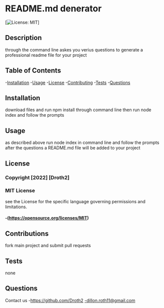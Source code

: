
  # README.md denerator
  [![License: MIT](https://img.shields.io/badge/License-MIT-yellow.svg)]

  ## Description
  through the command line askes you verius questions to generate a professional readme file for your project

  ## Table of Contents
  -[Installation](#installation)
  -[Usage](#usage)
  -[License](#license)
  -[Contributing](#contributing)
  -[Tests](#tests)
  -[Questions](#questions)

  ## Installation
  download files and run npm install through command line then run node index and follow the prompts

  ## Usage
  as described above run node index in command line and follow the prompts after the questions a README.md file will be added to your project

  ## License
  
  ### Copyright [2022] [Droth2]
  ### MIT License
  see the License for the specific language governing permissions and limitations.
  #### -(https://opensource.org/licenses/MIT)
  

  ## Contributions
  fork main project and submit pull requests

  ## Tests
  none

  ## Questions
  Contact us
  -https://github.com/Droth2
  -dillon.roth11@gmail.com
